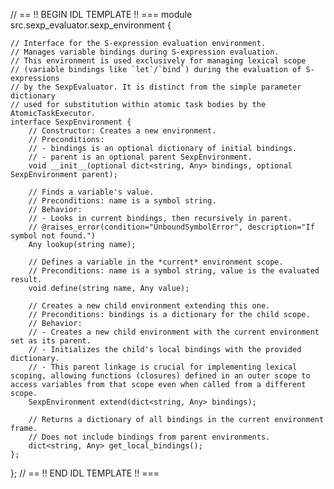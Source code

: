 // == !! BEGIN IDL TEMPLATE !! ===
module src.sexp_evaluator.sexp_environment {

    // Interface for the S-expression evaluation environment.
    // Manages variable bindings during S-expression evaluation.
    // This environment is used exclusively for managing lexical scope
    // (variable bindings like `let`/`bind`) during the evaluation of S-expressions
    // by the SexpEvaluator. It is distinct from the simple parameter dictionary
    // used for substitution within atomic task bodies by the AtomicTaskExecutor.
    interface SexpEnvironment {
        // Constructor: Creates a new environment.
        // Preconditions:
        // - bindings is an optional dictionary of initial bindings.
        // - parent is an optional parent SexpEnvironment.
        void __init__(optional dict<string, Any> bindings, optional SexpEnvironment parent);

        // Finds a variable's value.
        // Preconditions: name is a symbol string.
        // Behavior: 
        // - Looks in current bindings, then recursively in parent.
        // @raises_error(condition="UnboundSymbolError", description="If symbol not found.")
        Any lookup(string name);

        // Defines a variable in the *current* environment scope.
        // Preconditions: name is a symbol string, value is the evaluated result.
        void define(string name, Any value);

        // Creates a new child environment extending this one.
        // Preconditions: bindings is a dictionary for the child scope.
        // Behavior:
        // - Creates a new child environment with the current environment set as its parent.
        // - Initializes the child's local bindings with the provided dictionary.
        // - This parent linkage is crucial for implementing lexical scoping, allowing functions (closures) defined in an outer scope to access variables from that scope even when called from a different scope.
        SexpEnvironment extend(dict<string, Any> bindings);
        
        // Returns a dictionary of all bindings in the current environment frame.
        // Does not include bindings from parent environments.
        dict<string, Any> get_local_bindings();
    };
};
// == !! END IDL TEMPLATE !! ===
